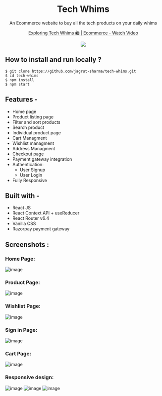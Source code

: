 <div align="center">
    
# Tech Whims
  An Ecommerce website to buy all the tech products on your daily whims

  <a href="https://www.loom.com/share/039e6fc9db1d40b3813df21178accdb7">
    <p>Exploring Tech Whims 🛍️ | Ecommerce - Watch Video</p>
    <img style="max-width:300px;" src="https://cdn.loom.com/sessions/thumbnails/039e6fc9db1d40b3813df21178accdb7-with-play.gif">
  </a>

</div>

## **How to install and run locally ?**

```
$ git clone https://github.com/jagrut-sharma/tech-whims.git
$ cd tech-whims
$ npm install
$ npm start
```

## **Features -**

- Home page
- Product listing page
- Filter and sort products
- Search product
- Individual product page
- Cart Managment
- Wishlist managment
- Address Managment
- Checkout page
- Payment gateway integration
- Authentication:
  - User Signup
  - User Login
- Fully Responsive

## **Built with -**

- React JS
- React Context API + useReducer
- React Router v6.4
- Vanilla CSS
- Razorpay payment gateway

## **Screenshots :**

### Home Page:

![image](./src/assets/readme-screenshots/Home%20page.png)

### Product Page:

![image](./src/assets/readme-screenshots/Product-page.png)

### Wishlist Page:

![image](./src/assets/readme-screenshots/Wishlist.png)

### Sign in Page:

![image](./src/assets/readme-screenshots/sign-in.png)

### Cart Page:

![image](./src/assets/readme-screenshots/Cart.png)

### Responsive design:

![image](./src/assets/readme-screenshots/home-responsive.png)
![image](./src/assets/readme-screenshots/Product-responsive.png)
![image](./src/assets/readme-screenshots/filter-responsive.png)
